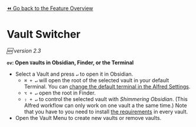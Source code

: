 [⏪ Go back to the Feature Overview](../README.md#feature-overview)

# Vault Switcher
*🆕 version 2.3*

**`ov`: Open `V`aults in Obsidian, Finder, or the Terminal**
- Select a Vault and press `↵` to open it in Obsidian.
	- `⌘ + ↵` will open the root of the selected vault in your default Terminal. You can [change the default terminal in the Alfred Settings](https://www.alfredapp.com/help/features/terminal/).
	- `⌥ + ↵` open the root in Finder.
	- `⇧ + ↵` to control the selected vault with _Shimmering Obsidian_. (This Alfred workflow can only work on one vault a the same time.) Note that you have to you need to install [the requirements](Installation.md#Hard-Requirements) in every vault.
- Open the Vault Menu to create new vaults or remove vaults.

